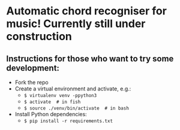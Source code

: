 # Automatic chord recogniser for music!  Currently still under construction

## Instructions for those who want to try some development:

* Fork the repo
* Create a virtual environment and activate, e.g.:
    * `$ virtualenv venv -ppython3`
    * `$ activate  # in fish`
    * `$ source ./venv/bin/activate  # in bash`
* Install Python dependencies:
    * `$ pip install -r requirements.txt`
